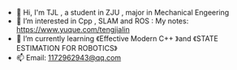 - 👋 Hi, I'm TJL ,  a student in ZJU , major in Mechanical Engeering
- 👀 I’m interested in Cpp , SLAM and ROS :
       My notes:  https://www.yuque.com/tengjialin
- 🌱 I’m currently learning 《Effective Modern C++ 》and 《STATE ESTIMATION FOR ROBOTICS》
- 📫 Email:  1172962943@qq.com 


<!---
laoheshanwuwukai/laoheshanwuwukai is a ✨ special ✨ repository because its `README.md` (this file) appears on your GitHub profile.
You can click the Preview link to take a look at your changes.
--->
